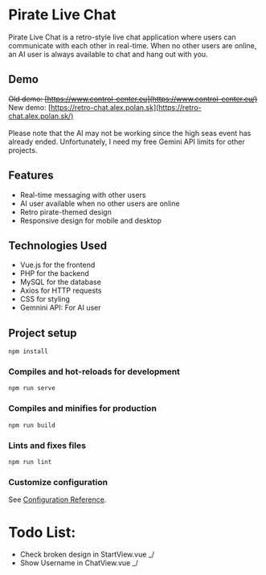 # Pirate Live Chat
Pirate Live Chat is a retro-style live chat application where users can communicate with each other in real-time. When no other users are online, an AI user is always available to chat and hang out with you.

## Demo
~~Old demo: [https://www.control-center.eu](https://www.control-center.eu/)~~ \
New demo: [https://retro-chat.alex.polan.sk](https://retro-chat.alex.polan.sk/) \
\
Please note that the AI may not be working since the high seas event has already ended. Unfortunately, I need my free Gemini API limits for other projects.

## Features
- Real-time messaging with other users
- AI user available when no other users are online
- Retro pirate-themed design
- Responsive design for mobile and desktop

## Technologies Used

- Vue.js for the frontend
- PHP for the backend
- MySQL for the database
- Axios for HTTP requests
- CSS for styling
- Gemnini API: For AI user

## Project setup
```
npm install
```

### Compiles and hot-reloads for development
```
npm run serve
```

### Compiles and minifies for production
```
npm run build
```

### Lints and fixes files
```
npm run lint
```

### Customize configuration
See [Configuration Reference](https://cli.vuejs.org/config/).

# Todo List:
- Check broken design in StartView.vue _/
- Show Username in ChatView.vue _/
